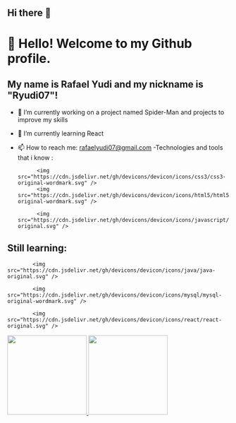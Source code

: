 ## Hi there 👋
# 👋 Hello! Welcome to my Github profile.
## My name is Rafael Yudi and my nickname is "Ryudi07"!

- 🔭 I’m currently working on a project named Spider-Man and projects to improve my skills 
- 🌱 I’m currently learning React
- 📫 How to reach me: rafaelyudi07@gmail.com
-Technologies and tools that i know :

            <img src="https://cdn.jsdelivr.net/gh/devicons/devicon/icons/css3/css3-original-wordmark.svg" /> 
            <img src="https://cdn.jsdelivr.net/gh/devicons/devicon/icons/html5/html5-original-wordmark.svg" />
            
            <img src="https://cdn.jsdelivr.net/gh/devicons/devicon/icons/javascript/javascript-original.svg" />
          
 ## Still learning:
 
            <img src="https://cdn.jsdelivr.net/gh/devicons/devicon/icons/java/java-original.svg" />
          
            <img src="https://cdn.jsdelivr.net/gh/devicons/devicon/icons/mysql/mysql-original-wordmark.svg" />
          
            <img src="https://cdn.jsdelivr.net/gh/devicons/devicon/icons/react/react-original.svg" />
          
          
  <div>
<a href="https://github.com/Ryudi07">
<img height="180em" src="https://github-readme-stats.vercel.app/api/top-langs/?username=seu-usuário-aqui&layout=compact&langs_count=7&theme=dracula"/>
<img height="180em" src="https://github-readme-stats.vercel.app/api?username=seu-usuário-aqui&show_icons=true&theme=dracula&include_all_commits=true&count_private=true"/>
</div>
          
          
